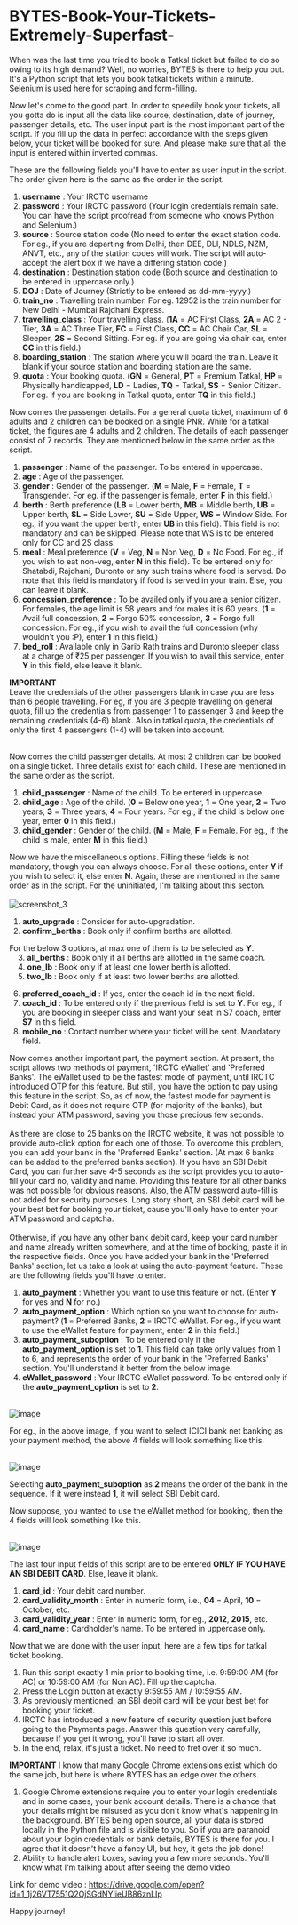 # BYTES-Book-Your-Tickets-Extremely-Superfast-

When was the last time you tried to book a Tatkal ticket but failed to do so owing to its high demand? Well, no worries, BYTES is there to help you out. It's a Python script that lets you book tatkal tickets within a minute. Selenium is used here for scraping and form-filling. 


Now let's come to the good part. In order to speedily book your tickets, all you gotta do is input all the data like source, destination, date of journey, passenger details, etc. The user input part is the most important part of the script. If you fill up the data in perfect accordance with the steps given below, your ticket will be booked for sure. And please make sure that all the input is entered within inverted commas. 


These are the following fields you'll have to enter as user input in the script. The order given here is the same as the order in the script.

1. **username** : Your IRCTC username
2. **password** : Your IRCTC password (Your login credentials remain safe. You can have the script proofread from someone who knows                       Python and Selenium.)
3. **source** : Source station code (No need to enter the exact station code. For eg., if you are departing from Delhi, then DEE, DLI,                   NDLS, NZM, ANVT, etc., any of the station codes will work. The script will auto-accept the alert box if we have a                       differing station code.)
4. **destination** : Destination station code (Both source and destination to be entered in uppercase only.)
5. **DOJ** : Date of Journey (Strictly to be entered as dd-mm-yyyy.)
6. **train_no** : Travelling train number. For eg. 12952 is the train number for New Delhi - Mumbai Rajdhani Express.
7. **travelling_class** : Your travelling class. (**1A** = AC First Class, **2A** = AC 2 - Tier, **3A** = AC Three Tier, **FC** = First                           Class, **CC** = AC Chair Car, **SL** = Sleeper, **2S** = Second Sitting. For eg. if you are going via chair                             car, enter **CC** in this field.)
8. **boarding_station** : The station where you will board the train. Leave it blank if your source station and boarding station are the                           same.
9. **quota** : Your booking quota. (**GN** = General, **PT** = Premium Tatkal, **HP** = Physically handicapped, **LD** = Ladies, **TQ**                = Tatkal, **SS** = Senior Citizen. For eg. if you are booking in Tatkal quota, enter **TQ** in this field.)

Now comes the passenger details. For a general quota ticket, maximum of 6 adults and 2 children can be booked on a single PNR. While for a tatkal ticket, the figures are 4 adults and 2 children. The details of each passenger consist of 7 records. They are mentioned below in the same order as the script.

1. **passenger** : Name of the passenger. To be entered in uppercase.
2. **age** : Age of the passenger.
3. **gender** : Gender of the passenger. (**M** = Male, **F** = Female, **T** = Transgender. For eg. if the passenger is female, enter                   **F** in this field.)
4. **berth** : Berth preference (**LB** = Lower berth, **MB** = Middle berth, **UB** = Upper berth, **SL** = Side Lower, **SU** = Side                  Upper, **WS** = Window Side. For eg., if you want the upper berth, enter **UB** in this field). This field is not                        mandatory and can be skipped. Please note that WS is to be entered only for CC and 2S class.
5. **meal** : Meal preference (**V** = Veg, **N** = Non Veg, **D** = No Food. For eg., if you wish to eat non-veg, enter **N** in this                 field). To be entered only for Shatabdi, Rajdhani, Duronto or any such trains where food is served. Do note that this                   field is mandatory if food is served in your train. Else, you can leave it blank.
6. **concession_preference** : To be availed only if you are a senior citizen. For females, the age limit is 58 years and for males it                                  is 60 years. (**1** = Avail full concession, **2** = Forgo 50% concession, **3** = Forgo full concession.                                For eg., if you wish to avail the full concession (why wouldn't you :P), enter **1** in this field.)
7. **bed_roll** : Available only in Garib Rath trains and Duronto sleeper class at a charge of ₹25 per passenger. If you wish to avail                     this service, enter **Y** in this field, else leave it blank.

**IMPORTANT** <br />
Leave the credentials of the other passengers blank in case you are less than 6 people travelling. For eg, if you are 3 people travelling on general quota, fill up the credentials from passenger 1 to passenger 3 and keep the remaining credentials (4-6) blank.
Also in tatkal quota, the credentials of only the first 4 passengers (1-4) will be taken into account. <br /><br />

Now comes the child passenger details. At most 2 children can be booked on a single ticket. Three details exist for each child. These are mentioned in the same order as the script.
1. **child_passenger** : Name of the child. To be entered in uppercase.
2. **child_age** : Age of the child. (**0** = Below one year, **1** = One year, **2** = Two years, **3** = Three years, **4** = Four                        years. For eg., if the child is below one year, enter **0** in this field.)
3. **child_gender** : Gender of the child. (**M** = Male, **F** = Female. For eg., if the child is male, enter **M** in this field.)

Now we have the miscellaneous options. Filling these fields is not mandatory, though you can always choose. For all these options, enter **Y** if you wish to select it, else enter **N**. Again, these are mentioned in the same order as in the script. For the uninitiated, I'm talking about this secton. <br /><br />
![screenshot_3](https://user-images.githubusercontent.com/29803330/35811911-a6597d56-0ab5-11e8-9d0d-eeb64b7ccd66.jpg) <br />

1. **auto_upgrade** : Consider for auto-upgradation.
2. **confirm_berths** : Book only if confirm berths are allotted.

For the below 3 options, at max one of them is to be selected as **Y**. <br />
&nbsp; &nbsp; 3. **all_berths** : Book only if all berths are allotted in the same coach. <br />
&nbsp; &nbsp; 4. **one_lb** : Book only if at least one lower berth is allotted. <br />
&nbsp; &nbsp; 5. **two_lb** : Book only if at least two lower berths are allotted. <br />

6. **preferred_coach_id** : If yes, enter the coach id in the next field.
7. **coach_id** : To be entered only if the previous field is set to **Y**. For eg., if you are booking in sleeper class and want your                     seat in S7 coach, enter **S7** in this field.
8. **mobile_no** : Contact number where your ticket will be sent. Mandatory field.

Now comes another important part, the payment section. At present, the script allows two methods of payment, 'IRCTC eWallet' and 'Preferred Banks'. The eWallet used to be the fastest mode of payment, until IRCTC introduced OTP for this feature. But still, you have the option to pay using this feature in the script. So, as of now, the fastest mode for payment is Debit Card, as it does not require OTP (for majority of the banks), but instead your ATM password, saving you those precious few seconds. <br /><br />
As there are close to 25 banks on the IRCTC website, it was not possible to provide auto-click option for each one of those. To overcome this problem, you can add your bank in the 'Preferred Banks' section. (At max 6 banks can be added to the preferred banks section).
If you have an SBI Debit Card, you can further save 4-5 seconds as the script provides you to auto-fill your card no, validity and name. Providing this feature for all other banks was not possible for obvious reasons. Also, the ATM password auto-fill is not added for security purposes. Long story short, an SBI debit card will be your best bet for booking your ticket, cause you'll only have to enter your ATM password and captcha. <br /><br />
Otherwise, if you have any other bank debit card, keep your card number and name already written somewhere, and at the time of booking, paste it in the respective fields.
Once you have added your bank in the 'Preferred Banks' section, let us take a look at using the auto-payment feature. These are the following fields you'll have to enter.
1. **auto_payment** : Whether you want to use this feature or not. (Enter **Y** for yes and **N** for no.)
2. **auto_payment_option** : Which option so you want to choose for auto-payment? (**1** = Preferred Banks, **2** = IRCTC eWallet. For                                eg., if you want to use the eWallet feature for payment, enter **2** in this field.)
3. **auto_payment_suboption** : To be entered only if the **auto_payment_option** is set to **1**. This field can take only values from                                 1 to 6, and represents the order of your bank in the 'Preferred Banks' section. You'll understand it                                     better from the below image.
4. **eWallet_password** : Your IRCTC eWallet password. To be entered only if the **auto_payment_option** is set to **2**.

<br />![image](https://user-images.githubusercontent.com/29803330/35818504-46978f6e-0ac6-11e8-95dd-191b55ebe8bf.png)<br />

For eg., in the above image, if you want to select ICICI bank net banking as your payment method, the above 4 fields will look something like this.

<br />![image](https://user-images.githubusercontent.com/29803330/35818744-d07cd48c-0ac6-11e8-9963-d4af076d0482.png)<br />

Selecting **auto_payment_suboption** as **2** means the order of the bank in the sequence. If it were instead **1**, it will select SBI Debit card.

Now suppose, you wanted to use the eWallet method for booking, then the 4 fields will look something like this.

<br />![image](https://user-images.githubusercontent.com/29803330/35819000-811c1604-0ac7-11e8-9dc3-7860f41b2575.png)<br />

The last four input fields of this script are to be entered **ONLY IF YOU HAVE AN SBI DEBIT CARD**. Else, leave it blank.
1. **card_id** : Your debit card number.
2. **card_validity_month** : Enter in numeric form, i.e., **04** = April, **10** = October, etc.
3. **card_validity_year** : Enter in numeric form, for eg., **2012**, **2015**, etc.
4. **card_name** : Cardholder's name. To be entered in uppercase only.

Now that we are done with the user input, here are a few tips for tatkal ticket booking.
1. Run this script exactly 1 min prior to booking time, i.e. 9:59:00 AM (for AC) or 10:59:00 AM (for Non AC). Fill up the captcha.
2. Press the Login button at exactly 9:59:55 AM / 10:59:55 AM.
3. As previously mentioned, an SBI debit card will be your best bet for booking your ticket.
4. IRCTC has introduced a new feature of security question just before going to the Payments page. Answer this question very carefully,    because if you get it wrong, you'll have to start all over.
5. In the end, relax, it's just a ticket. No need to fret over it so much.

**IMPORTANT**
I know that many Google Chrome extensions exist which do the same job, but here is where BYTES has an edge over the others.
1. Google Chrome extensions require you to enter your login credentials and in some cases, your bank account details. There is a chance that your details might be misused as you don't know what's happening in the background. BYTES being open source, all your data is stored locally in the Python file and is visible to you. So if you are paranoid about your login credentials or bank details, BYTES is there for you. I agree that it doesn't have a fancy UI, but hey, it gets the job done!
2. Ability to handle alert boxes, saving you a few more seconds. You'll know what I'm talking about after seeing the demo video.

Link for demo video : https://drive.google.com/open?id=1_1j26VT7551Q2OjSGdNYIieUB86znLIp

Happy journey!

